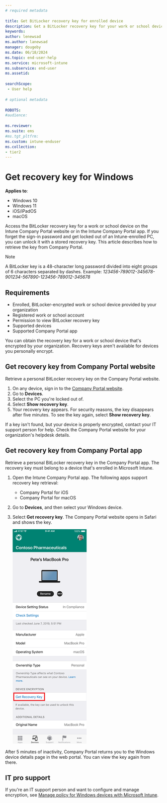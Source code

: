 ```yaml
---
# required metadata

title: Get BitLocker recovery key for enrolled device   
description: Get a BitLocker recovery key for your work or school device from the Company portal website or apps.   
keywords:
author: lenewsad
ms.author: lanewsad
manager: dougeby
ms.date: 06/18/2024
ms.topic: end-user-help
ms.service: microsoft-intune
ms.subservice: end-user
ms.assetid:

searchScope:
 - User help

# optional metadata

ROBOTS:  
#audience:

ms.reviewer: 
ms.suite: ems
#ms.tgt_pltfrm:
ms.custom: intune-enduser
ms.collection:
- tier2
---
```


# Get recovery key for Windows    

**Applies to**:  

 - Windows 10  
 - Windows 11
 - iOS/iPadOS 
 - macOS   

 Access the BitLocker recovery key for a work or school device on the Intune Company Portal website or in the Intune Company Portal app. If you forget the sign-in password and get locked out of an Intune-enrolled PC, you can unlock it with a stored recovery key. This article describes how to retrieve the key from Company Portal.  

 >[!NOTE]
 > A BitLocker key is a 48-character long password divided into eight groups of 6 characters separated by dashes. Example: *123456-789012-345678-901234-567890-123456-789012-345678*  

 ## Requirements  

- Enrolled, BitLocker-encrypted work or school device provided by your organization  
- Registered work or school account   
- Permission to view BitLocker recovery key  
- Supported devices  
- Supported Company Portal app 

You can obtain the recovery key for a work or school device that's encrypted by your organization. Recovery keys aren't available for devices you personally encrypt. 

## Get recovery key from Company Portal website  
Retrieve a personal BitLocker recovery key on the Company Portal website. 

1. On any device, sign in to the [Company Portal website](https://portal.manage.microsoft.com).   
2. Go to **Devices**.  
2. Select the PC you're locked out of.  
3. Select **Show recovery key**.  
4. Your recovery key appears. For security reasons, the key disappears after five minutes. To see the key again, select **Show recovery key**.  

If a key isn't found, but your device is properly encrypted, contact your IT support person for help. Check the Company Portal website for your organization's helpdesk details. 

## Get recovery key from Company Portal app 

Retrieve a personal BitLocker recovery key in the Company Portal app. The recovery key must belong to a device that's enrolled in Microsoft Intune.  

1. Open the Intune Company Portal app. The following apps support recovery key retrieval:  

    - Company Portal for iOS  
    - Company Portal for macOS  

2. Go to **Devices**, and then select your Windows device.  
3. Select **Get recovery key**. The Company Portal website opens in Safari and shows the key.  

    ![Screenshot of Company Portal app for iOS, showing recovery key](./media/get-recovery-key-cpweb-02.png)  

  After 5 minutes of inactivity, Company Portal returns you to the Windows device details page in the web portal. You can view the key again from there.  

## IT pro support  

If you're an IT support person and want to configure and manage  encryption, see [Manage  policy for Windows devices with Microsoft Intune](../protect/encrypt-devices.md).  
